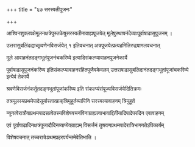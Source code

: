 +++
title = "६७ सरस्वतीपूजनः"

+++

आश्विनशुक्लपक्षेमूलनक्षत्रेपुस्तकेषुसरस्वतीमावाह्यपूजयेत् मूलेषुस्थापनंदेव्याःपूर्वाषाढासुपूजनम् ।

उत्तरासुबलिंदद्याच्छ्रवणेनविसर्जयेत् १ इतिवचनात् अत्रपूजयेत्प्रत्यहमितिरुद्रयामलवचनात्

मूले आवाहनंतदङ्गभूतंपूजनंचकरिष्ये इत्यादिसंकल्प्यावाहनपूजनेकार्ये

पूर्वाषाढासुपूजनंकरिष्य इतिसंकल्प्यावाहनरहितपूजैवकेवलम् उत्तराषाढासुबलिदानंतदङ्गभूतांपूजांचकरिष्ये इत्येवं तेकार्ये

श्रवणेविसर्जनंकर्तुतदङ्गभूतांपूजांकरिष्य इति संकल्प्यंसंपूज्यविसर्जयेदितिक्रमः

तत्रमूलस्यप्रथमेपादेसूर्यास्तात्प्राक्‌त्रिमुहूर्तव्यापिनि सरस्वत्यावाहनम् त्रिमुहूर्त

न्यूनत्वेरात्रौवाप्रथमपादसत्वेतस्यविशेषवचनंविनाग्राह्यत्वाभावाद्दितीयादिपादेपरदिन एवावाहनम्

एवं पूर्वाषाढादिनक्षत्रंपूजादौदिनव्याप्येवग्राह्यम् विसर्जनं तुश्रवणप्रथमपादेरात्रिभागगतेऽपिकार्यम्

विशेषवचनात् तच्चरात्रेःप्रथमप्रहरपर्यन्तमेवेतिभाति ।
